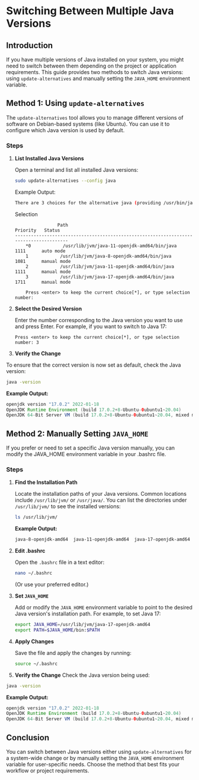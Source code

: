# Switching Between Multiple Java Versions

## Introduction

If you have multiple versions of Java installed on your system, you might need to switch between them depending on the project or application requirements. This guide provides two methods to switch Java versions: using `update-alternatives` and manually setting the `JAVA_HOME` environment variable.

## Method 1: Using `update-alternatives`

The `update-alternatives` tool allows you to manage different versions of software on Debian-based systems (like Ubuntu). You can use it to configure which Java version is used by default.

### Steps

1. **List Installed Java Versions**

   Open a terminal and list all installed Java versions:
   
   ```bash
   sudo update-alternatives --config java
    ```
    Example Output:

    ```bash
    There are 3 choices for the alternative java (providing /usr/bin/java).
    ```
    Selection 
    ```
                    Path                                               Priority   Status
    ---------------------------------------------------------------------------------------
        *0            /usr/lib/jvm/java-11-openjdk-amd64/bin/java        1111      auto mode
        1            /usr/lib/jvm/java-8-openjdk-amd64/bin/java         1081      manual mode
        2            /usr/lib/jvm/java-11-openjdk-amd64/bin/java        1111      manual mode
        3            /usr/lib/jvm/java-17-openjdk-amd64/bin/java        1711      manual mode

        Press <enter> to keep the current choice[*], or type selection number: 
    ```
2. **Select the Desired Version**

    Enter the number corresponding to the Java version you want to use and press Enter. For example, if you want to switch to Java 17:

    ```plaintext
    Press <enter> to keep the current choice[*], or type selection number: 3
    ```

3. **Verify the Change**

To ensure that the correct version is now set as default, check the Java version:

```bash
java -version
```
**Example Output:**

```java
openjdk version "17.0.2" 2022-01-18
OpenJDK Runtime Environment (build 17.0.2+8-Ubuntu-0ubuntu1~20.04)
OpenJDK 64-Bit Server VM (build 17.0.2+8-Ubuntu-0ubuntu1~20.04, mixed mode, sharing)
```

## Method 2: Manually Setting `JAVA_HOME`
If you prefer or need to set a specific Java version manually, you can modify the JAVA_HOME environment variable in your .bashrc file.

### Steps
1. **Find the Installation Path**

    Locate the installation paths of your Java versions. Common locations include `/usr/lib/jvm/` or `/usr/java/`. You can list the directories under `/usr/lib/jvm/` to see the installed versions:

    ```bash
    ls /usr/lib/jvm/
    ```

    **Example Output:**
    ```bash
    java-8-openjdk-amd64  java-11-openjdk-amd64  java-17-openjdk-amd64
    ```
2. **Edit .bashrc**

    Open the `.bashrc` file in a text editor:
    ```bash
    nano ~/.bashrc
    ```
    (Or use your preferred editor.)

3. **Set `JAVA_HOME`**

    Add or modify the `JAVA_HOME` environment variable to point to the desired Java version's installation path. For example, to set Java 17:
    ```bash
    export JAVA_HOME=/usr/lib/jvm/java-17-openjdk-amd64
    export PATH=$JAVA_HOME/bin:$PATH
    ```

4. **Apply Changes**

    Save the file and apply the changes by running:

    ```bash
    source ~/.bashrc
    ```
5. **Verify the Change**
    Check the Java version being used:
```bash
java -version
```

**Example Output:**

```java
openjdk version "17.0.2" 2022-01-18
OpenJDK Runtime Environment (build 17.0.2+8-Ubuntu-0ubuntu1~20.04)
OpenJDK 64-Bit Server VM (build 17.0.2+8-Ubuntu-0ubuntu1~20.04, mixed mode, sharing)
```

## Conclusion
You can switch between Java versions either using `update-alternatives` for a system-wide change or by manually setting the `JAVA_HOME` environment variable for user-specific needs. Choose the method that best fits your workflow or project requirements.